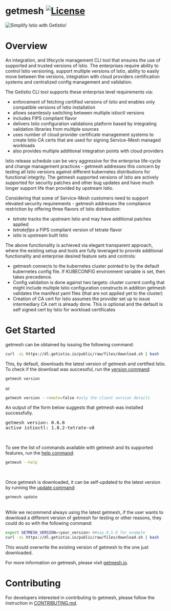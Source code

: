 # getmesh [![License](https://img.shields.io/badge/License-Apache%202.0-blue.svg)](https://opensource.org/licenses/Apache-2.0)

![Simplify Istio with GetIstio!](getIstio.png)

# Overview

An integration, and lifecycle management CLI tool that ensures the use of supported and trusted versions of Istio. The enterprises require ability to control Istio versioning, support multiple versions of Istio, ability to easily move between the versions, integration with cloud providers certification systems and centralized config management and validation.

The GetIstio CLI tool supports these enterprise level requirements via:

- enforcement of fetching certified versions of Istio and enables only compatible versions of Istio installation
- allows seamlessly switching between multiple istioctl versions
- includes FIPS compliant flavor
- delivers Istio configuration validations platform based by integrating validation libraries from multiple sources
- uses number of cloud provider certificate management systems to create Istio CA certs that are used for signing Service-Mesh managed workloads 
- also provides multiple additional integration points with cloud providers

Istio release schedule can be very aggressive for the enterprise life-cycle and change management practices - getmesh addresses this concern by testing all Istio versions against different kubernetes distributions for functional integrity. The getmesh supported versions of Istio are actively supported for security patches and other bug updates and have much longer support life than provided by upstream Istio.

Considering that some of Service-Mesh customers need to support elevated security requirements - getmesh addresses the compliance restriction by offering three flavors of Istio distribution:

- _tetrate_ tracks the upstream Istio and may have additional patches applied
- _tetratefips_ a FIPS compliant version of tetrate flavor
- _istio_ is upstream built Istio

The above functionality is achieved via elegant transparent approach, where the existing setup and tools are fully leveraged to provide additional functionality and enterprise desired feature sets and controls:

- getmesh connects to the kubernetes cluster pointed to by the default kubernetes config file. If KUBECONFIG environment variable is set, then takes precedence.
- Config validation is done against two targets:
cluster current config that might include multiple Istio configuration constructs
in addition getmesh validates the manifest yaml files (that are not applied yet to the cluster)
- Creation of CA cert for Istio assumes the provider set up to issue intermediary CA cert is already done. This is optional and the default is self signed cert by Istio for workload certificates

# Get Started

getmesh can be obtained by issuing the following command:

```sh
curl -sL https://dl.getistio.io/public/raw/files/download.sh | bash
```

This, by default, downloads the latest version of getmesh and certified Istio. To check if the download was successful, run the [version command](/doc/en/getmesh-cli/reference/getmesh_version/_index.md):

```sh
getmesh version
```

or

```sh
getmesh version --remote=false #only the client version details
```

An output of the form below suggests that getmesh was installed successfully.
<pre>getmesh version: 0.6.0
active istioctl: 1.8.2-tetrate-v0
</pre>

<br />

To see the list of commands available with getmesh and its supported features, run the [help command](/doc/en/getmesh-cli/reference/getmesh_help/_index.md):

```sh
getmesh --help
```

<br />

Once getmesh is downloaded, it can be self-updated to the latest version by running the [update command](/doc/en/getmesh-cli/reference/getmesh_update/_index.md):

```sh
getmesh update
```

<br />
While we recommend always using the latest getmesh, if the user wants to download a different version of getmesh for testing or other reasons, they could do so with the following command:

```sh
export GETMESH_VERSION=<your_version> ##say 0.5.0 for example
curl -sL https://dl.getistio.io/public/raw/files/download.sh | bash
```
This would overwrite the existing version of getmesh to the one just downloaded.

For more information on getmesh, please visit [getmesh.io](https://getmesh.io).

# Contributing

For developers interested in contributing to getmesh, please follow the instruction in [CONTRIBUTING.md](CONTRIBUTING.md).
